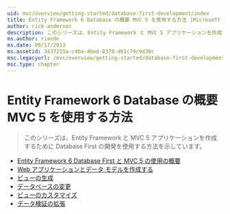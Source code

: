 ```yaml
---
uid: mvc/overview/getting-started/database-first-development/index
title: Entity Framework 6 Database の概要 MVC 5 を使用する方法 |Microsoft Docs
author: rick-anderson
description: このシリーズは、Entity Framework と MVC 5 アプリケーションを作成するために Database First の開発を使用する方法を示しています。
ms.author: riande
ms.date: 09/17/2013
ms.assetid: 3437215a-c4ba-46ed-8378-d61c79c9d38c
msc.legacyurl: /mvc/overview/getting-started/database-first-development
msc.type: chapter
---
```

<a name="getting-started-with-entity-framework-6-database-first-using-mvc-5"></a>Entity Framework 6 Database の概要 MVC 5 を使用する方法
====================
> このシリーズは、Entity Framework と MVC 5 アプリケーションを作成するために Database First の開発を使用する方法を示しています。


- [Entity Framework 6 Database First と MVC 5 の使用の概要](setting-up-database.md)
- [Web アプリケーションとデータ モデルを作成する](creating-the-web-application.md)
- [ビューの生成](generating-views.md)
- [データベースの変更](changing-the-database.md)
- [ビューのカスタマイズ](customizing-a-view.md)
- [データ検証の拡張](enhancing-data-validation.md)
